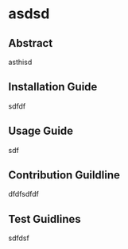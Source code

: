 
  # asdsd
  
  ## Abstract <a name="abstract"></a>
  asthisd

  ## Installation Guide <a name="installation"></a>
  sdfdf

  ## Usage Guide <a name="usage"></a>
  sdf

  ## Contribution Guildline <a name="coontribution"></a>
  dfdfsdfdf

  ## Test Guidlines <a name="test"></a> 
  sdfdsf